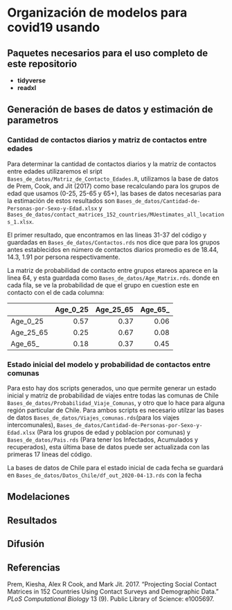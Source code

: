 Organización de modelos para covid19 usando
================

## Paquetes necesarios para el uso completo de este repositorio

  - **tidyverse**
  - **readxl**

## Generación de bases de datos y estimación de parametros

### Cantidad de contactos diarios y matriz de contactos entre edades

Para determinar la cantidad de contactos diarios y la matriz de
contactos entre edades utilizaremos el sript
`Bases_de_datos/Matriz_de_Contacto_Edades.R`, utilizamos la base de
datos de Prem, Cook, and Jit (2017) como base recalculando para los
grupos de edad que usamos (0-25, 25-65 y 65+), las bases de datos
necesarias para la estimación de estos resultados son
`Bases_de_datos/Cantidad-de-Personas-por-Sexo-y-Edad.xlsx` y
`Bases_de_datos/contact_matrices_152_countries/MUestimates_all_locations_1.xlsx`.

El primer resultado, que encontramos en las lineas 31-37 del código y
guardadas en `Bases_de_datos/Contactos.rds` nos dice que para los grupos
antes establecidos en número de contactos diarios promedio es de 18.44,
14.3, 1.91 por persona respectivamente.

La matriz de probabilidad de contacto entre grupos etareos aparece en la
linea 64, y esta guardada como `Bases_de_datos/Age_Matrix.rds`. donde en
cada fila, se ve la probabilidad de que el grupo en cuestion este en
contacto con el de cada columna:

|             | Age\_0\_25 | Age\_25\_65 | Age\_65\_ |
| ----------- | ---------: | ----------: | --------: |
| Age\_0\_25  |       0.57 |        0.37 |      0.06 |
| Age\_25\_65 |       0.25 |        0.67 |      0.08 |
| Age\_65\_   |       0.18 |        0.37 |      0.45 |

### Estado inicial del modelo y probabilidad de contactos entre comunas

Para esto hay dos scripts generados, uno que permite generar un estado
inicial y matriz de probabilidad de viajes entre todas las comunas de
Chile `Bases_de_datos/Probabilidad_Viaje_Comunas`, y otro que lo hace
para alguna región particular de Chile. Para ambos scripts es necesario
utilzar las bases de datos `Bases_de_datos/Viajes_comunas.rds`(para los
viajes intercomunales),
`Bases_de_datos/Cantidad-de-Personas-por-Sexo-y-Edad.xlsx` (Para los
grupos de edad y poblacion por comunas) y `Bases_de_datos/Pais.rds`
(Para tener los Infectados, Acumulados y recuperados), esta última base
de datos puede ser actualizada con las primeras 17 lineas del código.

La bases de datos de Chile para el estado inicial de cada fecha se
guardará en `Bases_de_datos/Datos_Chile/df_out_2020-04-13.rds` con la
fecha

## Modelaciones

## Resultados

## Difusión

## Referencias

<div id="refs" class="references">

<div id="ref-prem2017projecting">

Prem, Kiesha, Alex R Cook, and Mark Jit. 2017. “Projecting Social
Contact Matrices in 152 Countries Using Contact Surveys and Demographic
Data.” *PLoS Computational Biology* 13 (9). Public Library of Science:
e1005697.

</div>

</div>
